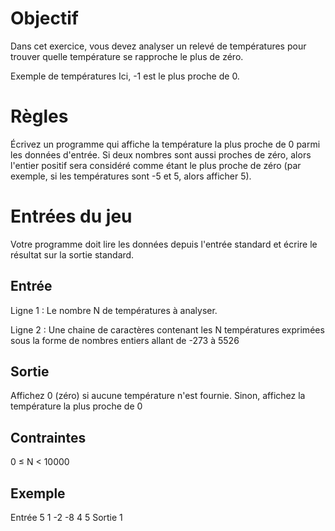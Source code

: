 <h1>Objectif</h1>
Dans cet exercice, vous devez analyser un relevé de températures pour trouver quelle température se rapproche le plus de zéro.

	
Exemple de températures
Ici, -1 est le plus proche de 0.
<h1>Règles</h1>
Écrivez un programme qui affiche la température la plus proche de 0 parmi les données d'entrée. Si deux nombres sont aussi proches de zéro, alors l'entier positif sera considéré comme étant le plus proche de zéro (par exemple, si les températures sont -5 et 5, alors afficher 5).
<h1>Entrées du jeu</h1>
Votre programme doit lire les données depuis l'entrée standard et écrire le résultat sur la sortie standard.
<h2>Entrée</h2>
Ligne 1 : Le nombre N de températures à analyser.

Ligne 2 : Une chaine de caractères contenant les N températures exprimées sous la forme de nombres entiers allant de -273 à 5526

<h2>Sortie</h2>
Affichez 0 (zéro) si aucune température n'est fournie. Sinon, affichez la température la plus proche de 0
<h2>Contraintes</h2>
0 ≤ N < 10000
<h2>Exemple</h2>
Entrée
5
1 -2 -8 4 5
Sortie
1

